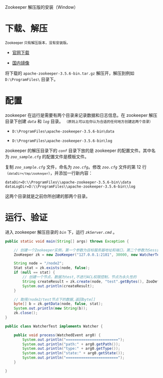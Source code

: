 <span class="title">Zookeeper 解压版的安装（Window）</span>

# 下载、解压

<small>Zookeeper 只有解压版本，没有安装版。</small>

- [官网下载](https://www.apache.org/dyn/closer.cgi/zookeeper/)

- [国内镜像](https://mirrors.tuna.tsinghua.edu.cn/apache/zookeeper/)

将下载的 `apache-zookeeper-3.5.6-bin.tar.gz` 解压开，解压到例如 `D:\ProgramFiles\` 目录下。

# 配置

zookeeper 在运行是需要有两个目录来记录数据和日志信息。在 zookeeper 解压目录下创建 *`data`* 和 *`log`* 目录。 <small>（原则上可以在你认为合适的任何地方创建这两个目录）</small>

- `D:\ProgramFiles\apache-zookeeper-3.5.6-bin\data`

- `D:\ProgramFiles\apache-zookeeper-3.5.6-bin\log`

zookeeper 的解压目录下的 *`conf`* 目录下放的是 zookeeper 的配置文件。其中名为 *`zoo_sample.cfg`* 的配置文件是模板文件。

复制 *`zoo_sample.cfg`* 文件，命名为 *`zoo.cfg`*。修改 *`zoo.cfg`* 文件的第 12 行<small>（*`dataDir=/tmp/zookeeper`*）</small>，并添加一行新内容：

```
dataDir=D:\\ProgramFiles\\apache-zookeeper-3.5.6-bin\\data
dataLogDir=D:\\ProgramFiles\\apache-zookeeper-3.5.6-bin\\log
```

这两个目录就是之前你所创建的那两个目录。

# 运行、验证

进入 zookeeper 解压目录的 *`bin`* 下，运行 *`zkServer.cmd`* 。

```java
public static void main(String[] args) throws Exception {

    // 创建一个Zookeeper实例，第一个参数为目标服务器地址和端口，第二个参数为Session超时时间，第三个为节点变化时的回调方法
    ZooKeeper zk = new ZooKeeper("127.0.0.1:2181", 30000, new WatcherTest());

    String node = "/node2";
    Stat stat = zk.exists(node, false);
    if (null == stat) {
        // 创建一个节点，数据为test,不进行ACL权限控制，节点为永久性的
        String createResult = zk.create(node, "test".getBytes(), ZooDefs.Ids.OPEN_ACL_UNSAFE, CreateMode.PERSISTENT);
        System.out.println(createResult);
    }

    // 取得/node2/test节点下的数据,返回byte[]
    byte[] b = zk.getData(node, false, stat);
    System.out.println(new String(b));
    zk.close();
}
```

```java
public class WatcherTest implements Watcher {

    public void process(WatchedEvent arg0) {
        System.out.println("========================");
        System.out.println("path:" + arg0.getPath());
        System.out.println("type:" + arg0.getType());
        System.out.println("state:" + arg0.getState());
        System.out.println("========================");
    }

}
```

